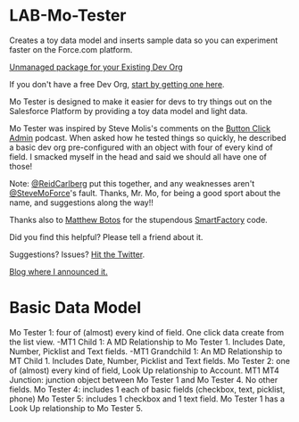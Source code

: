 LAB-Mo-Tester
=============

Creates a toy data model and inserts sample data so you can experiment faster on the Force.com platform.

[Unmanaged package for your Existing Dev Org](https://login.salesforce.com/packaging/installPackage.apexp?p0=04tE0000000IKOJ)

If you don't have a free Dev Org, [start by getting one here](http://developer.force.com/join).

Mo Tester is designed to make it easier for devs to try things out on the Salesforce Platform 
by providing a toy data model and light data.

Mo Tester was inspired by Steve Molis's comments on the [Button Click Admin](http://buttonclickadmin.com/) podcast. 
When asked how he tested things so quickly, he described a basic dev org pre-configured 
with an object with four of every kind of field. I smacked myself in the head and said 
we should all have one of those!

Note: [@ReidCarlberg](http://twitter.com/ReidCarlberg) put this together, and any weaknesses aren't [@SteveMoForce](http://twitter.com/SteveMoForce)'s fault. Thanks, Mr. Mo, for being a good sport about the name, and suggestions along the way!!

Thanks also to [Matthew Botos](http://twitter.com/BotosCloud) for the stupendous [SmartFactory](https://github.com/mbotos/SmartFactory-for-Force.com) code.

Did you find this helpful? Please tell a friend about it.

Suggestions? Issues? [Hit the Twitter](http://twitter.com/ReidCarlberg).

[Blog where I announced it.](http://blogs.developerforce.com/developer-relations/2013/03/experiment-faster-on-force-com.html)

Basic Data Model
================
Mo Tester 1: four of (almost) every kind of field.  One click data create from the list view.
-MT1 Child 1: A MD Relationship to Mo Tester 1.  Includes Date, Number, Picklist and Text fields. 
-MT1 Grandchild 1: An MD Relationship to MT Child 1.  Includes Date, Number, Picklist and Text fields. 
Mo Tester 2: one of (almost) every kind of field, Look Up relationship to Account.
MT1 MT4 Junction: junction object between Mo Tester 1 and Mo Tester 4. No other fields.
Mo Tester 4: includes 1 each of basic fields (checkbox, text, picklist, phone)
Mo Tester 5: includes 1 checkbox and 1 text field.  Mo Tester 1 has a Look Up relationship to Mo Tester 5.
